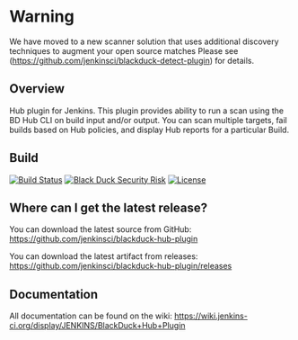 # Warning
We have moved to a new scanner solution that uses additional discovery techniques to augment your open source matches Please see (https://github.com/jenkinsci/blackduck-detect-plugin) for details.

## Overview

Hub plugin for Jenkins. This plugin provides ability to run a scan using the BD Hub CLI on build input and/or output. You can scan multiple targets, fail builds based on Hub policies, and display Hub reports for a particular Build.

## Build ##
[![Build Status](https://travis-ci.org/jenkinsci/blackduck-hub-plugin.svg?branch=master)](https://travis-ci.org/jenkinsci/blackduck-hub-plugin)
[![Black Duck Security Risk](https://copilot.blackducksoftware.com/github/groups/jenkinsci/locations/blackduck-hub-plugin/public/results/branches/master/badge-risk.svg)](https://copilot.blackducksoftware.com/github/groups/jenkinsci/locations/blackduck-hub-plugin/public/results/branches/master)
[![License](https://img.shields.io/badge/License-Apache%202.0-blue.svg)](https://opensource.org/licenses/Apache-2.0)

## Where can I get the latest release? ##
You can download the latest source from GitHub: https://github.com/jenkinsci/blackduck-hub-plugin

You can download the latest artifact from releases: https://github.com/jenkinsci/blackduck-hub-plugin/releases

## Documentation ##
All documentation can be found on the wiki:  https://wiki.jenkins-ci.org/display/JENKINS/BlackDuck+Hub+Plugin
